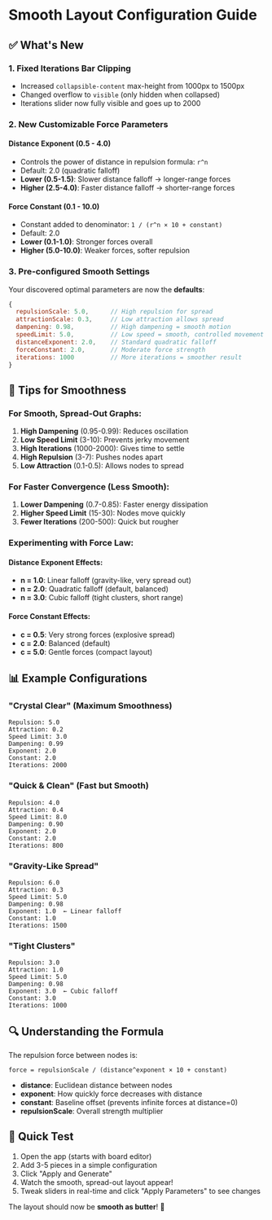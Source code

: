 # Smooth Layout Configuration Guide

## ✅ What's New

### 1. **Fixed Iterations Bar Clipping**
- Increased `collapsible-content` max-height from 1000px to 1500px
- Changed overflow to `visible` (only hidden when collapsed)
- Iterations slider now fully visible and goes up to 2000

### 2. **New Customizable Force Parameters**

#### **Distance Exponent** (0.5 - 4.0)
- Controls the power of distance in repulsion formula: `r^n`
- Default: 2.0 (quadratic falloff)
- **Lower (0.5-1.5)**: Slower distance falloff → longer-range forces
- **Higher (2.5-4.0)**: Faster distance falloff → shorter-range forces

#### **Force Constant** (0.1 - 10.0)
- Constant added to denominator: `1 / (r^n × 10 + constant)`
- Default: 2.0
- **Lower (0.1-1.0)**: Stronger forces overall
- **Higher (5.0-10.0)**: Weaker forces, softer repulsion

### 3. **Pre-configured Smooth Settings**

Your discovered optimal parameters are now the **defaults**:

```javascript
{
  repulsionScale: 5.0,      // High repulsion for spread
  attractionScale: 0.3,     // Low attraction allows spread
  dampening: 0.98,          // High dampening = smooth motion
  speedLimit: 5.0,          // Low speed = smooth, controlled movement
  distanceExponent: 2.0,    // Standard quadratic falloff
  forceConstant: 2.0,       // Moderate force strength
  iterations: 1000          // More iterations = smoother result
}
```

## 🎯 Tips for Smoothness

### For Smooth, Spread-Out Graphs:
1. **High Dampening** (0.95-0.99): Reduces oscillation
2. **Low Speed Limit** (3-10): Prevents jerky movement
3. **High Iterations** (1000-2000): Gives time to settle
4. **High Repulsion** (3-7): Pushes nodes apart
5. **Low Attraction** (0.1-0.5): Allows nodes to spread

### For Faster Convergence (Less Smooth):
1. **Lower Dampening** (0.7-0.85): Faster energy dissipation
2. **Higher Speed Limit** (15-30): Nodes move quickly
3. **Fewer Iterations** (200-500): Quick but rougher

### Experimenting with Force Law:

#### Distance Exponent Effects:
- **n = 1.0**: Linear falloff (gravity-like, very spread out)
- **n = 2.0**: Quadratic falloff (default, balanced)
- **n = 3.0**: Cubic falloff (tight clusters, short range)

#### Force Constant Effects:
- **c = 0.5**: Very strong forces (explosive spread)
- **c = 2.0**: Balanced (default)
- **c = 5.0**: Gentle forces (compact layout)

## 📊 Example Configurations

### "Crystal Clear" (Maximum Smoothness)
```
Repulsion: 5.0
Attraction: 0.2
Speed Limit: 3.0
Dampening: 0.99
Exponent: 2.0
Constant: 2.0
Iterations: 2000
```

### "Quick & Clean" (Fast but Smooth)
```
Repulsion: 4.0
Attraction: 0.4
Speed Limit: 8.0
Dampening: 0.90
Exponent: 2.0
Constant: 2.0
Iterations: 800
```

### "Gravity-Like Spread"
```
Repulsion: 6.0
Attraction: 0.3
Speed Limit: 5.0
Dampening: 0.98
Exponent: 1.0  ← Linear falloff
Constant: 1.0
Iterations: 1500
```

### "Tight Clusters"
```
Repulsion: 3.0
Attraction: 1.0
Speed Limit: 5.0
Dampening: 0.98
Exponent: 3.0  ← Cubic falloff
Constant: 3.0
Iterations: 1000
```

## 🔍 Understanding the Formula

The repulsion force between nodes is:

```
force = repulsionScale / (distance^exponent × 10 + constant)
```

- **distance**: Euclidean distance between nodes
- **exponent**: How quickly force decreases with distance
- **constant**: Baseline offset (prevents infinite forces at distance=0)
- **repulsionScale**: Overall strength multiplier

## 🚀 Quick Test

1. Open the app (starts with board editor)
2. Add 3-5 pieces in a simple configuration
3. Click "Apply and Generate"
4. Watch the smooth, spread-out layout appear!
5. Tweak sliders in real-time and click "Apply Parameters" to see changes

The layout should now be **smooth as butter**! 🧈

